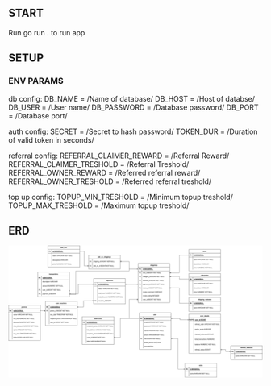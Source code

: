 
## START
Run go run . to run app
## SETUP



### ENV PARAMS
db config:
DB_NAME = /Name of database/
DB_HOST = /Host of databse/
DB_USER = /User name/
DB_PASSWORD = /Database password/
DB_PORT = /Database port/

auth config:
SECRET = /Secret to hash password/
TOKEN_DUR = /Duration of valid token in seconds/

referral config:
REFERRAL_CLAIMER_REWARD = /Referral Reward/
REFERRAL_CLAIMER_TRESHOLD = /Referral Treshold/
REFERRAL_OWNER_REWARD = /Referred referral reward/
REFERRAL_OWNER_TRESHOLD = /Referred referral treshold/

top up config:
TOPUP_MIN_TRESHOLD = /Minimum topup treshold/
TOPUP_MAX_TRESHOLD = /Maximum topup treshold/

## ERD
<img src="./ERDfinalproject.drawio.png" alt="ERD"/>